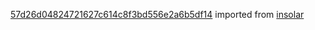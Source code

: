 [57d26d04824721627c614c8f3bd556e2a6b5df14](https://github.com/insolar/insolar/commit/57d26d04824721627c614c8f3bd556e2a6b5df14) imported from [insolar](https://github.com/insolar/insolar)

